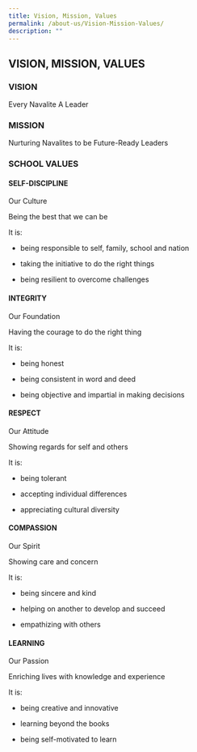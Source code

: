 ```yaml
---
title: Vision, Mission, Values
permalink: /about-us/Vision-Mission-Values/
description: ""
---
```

## VISION, MISSION, VALUES


### VISION

Every Navalite A Leader  
  

### MISSION

Nurturing Navalites to be Future-Ready Leaders  
  

### SCHOOL VALUES

#### SELF-DISCIPLINE

  
Our Culture   
  
Being the best that we can be 

  

It is:   
  

*   being responsible to self, family, school and nation
    
*   taking the initiative to do the right things
    
*   being resilient to overcome challenges
    

#### INTEGRITY

  
Our Foundation   
  
Having the courage to do the right thing 

  
It is:   
  

*   being honest
    
*   being consistent in word and deed
    
*   being objective and impartial in making decisions
    

#### RESPECT

  
Our Attitude   
  
Showing regards for self and others 

  
It is:   
  

*   being tolerant
    
*   accepting individual differences
    
*   appreciating cultural diversity
    

#### COMPASSION

  
Our Spirit   
  
Showing care and concern 

  
It is:   
  

*   being sincere and kind
    
*   helping on another to develop and succeed
    
*   empathizing with others
    

#### LEARNING

  
Our Passion   
  
Enriching lives with knowledge and experience 

  
It is:   
  

*   being creative and innovative
    
*   learning beyond the books
    
*   being self-motivated to learn 

